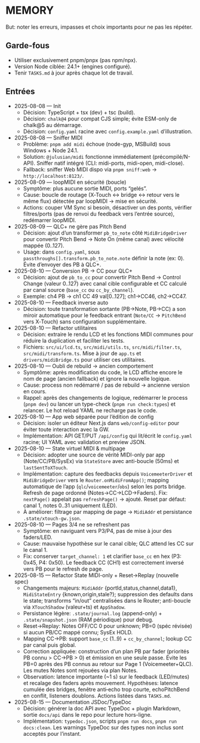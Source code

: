 # MEMORY

But: noter les erreurs, impasses et choix importants pour ne pas les répéter.

## Garde-fous
- Utiliser exclusivement pnpm/pnpx (pas npm/npx).
- Version Node ciblée: 24.1+ (engines configuré). 
- Tenir `TASKS.md` à jour après chaque lot de travail.

## Entrées
- 2025-08-08 — Init
  - Décision: TypeScript + tsx (dev) + tsc (build).
  - Décision: `chalk@4` pour compat CJS simple; évite ESM-only de chalk@5 au démarrage.
  - Décision: `config.yaml` racine avec `config.example.yaml` d’illustration.
- 2025-08-08 — Sniffer MIDI
  - Problème: `pnpm add midi` échoue (node-gyp, MSBuild) sous Windows + Node 24.1.
  - Solution: `@julusian/midi` fonctionne immédiatement (précompilé/N-API). Sniffer natif intégré (CLI: midi-ports, midi-open, midi-close).
  - Fallback: sniffer Web MIDI dispo via `pnpm sniff:web` → `http://localhost:8123/`.
- 2025-08-09 — loopMIDI en sécurité (boucle)
  - Symptôme: plus aucune sortie MIDI, ports “gelés”.
  - Cause: boucle de routage (X‑Touch ↔ bridge ↔ retour vers le même flux) détectée par loopMIDI → mise en sécurité.
  - Actions: couper VM Sync si besoin, désactiver un des ponts, vérifier filtres/ports (pas de renvoi du feedback vers l’entrée source), redémarrer loopMIDI. 
 - 2025-08-09 — QLC+ ne gère pas Pitch Bend
   - Décision: ajout d’un transformer `pb_to_note` côté `MidiBridgeDriver` pour convertir Pitch Bend → Note On (même canal) avec vélocité mappée (0..127).
   - Usage: dans `config.yaml`, sous `passthroughs[].transform.pb_to_note.note` définir la note (ex: 0). Évite d’envoyer des PB à QLC+.
  - 2025-08-10 — Conversion PB → CC pour QLC+
    - Décision: ajout de `pb_to_cc` pour convertir Pitch Bend → Control Change (valeur 0..127) avec canal cible configurable et CC calculé par canal source (`base_cc` ou `cc_by_channel`).
    - Exemple: ch4 PB → ch1 CC 49 val[0..127]; ch1→CC46, ch2→CC47.
  - 2025-08-10 — Feedback inverse auto
    - Décision: toute transformation sortante (PB→Note, PB→CC) a son miroir automatique pour le feedback entrant (`Note/CC` → `PitchBend` vers X‑Touch) sans configuration supplémentaire.
 - 2025-08-10 — Refactor utilitaires
   - Décision: extraire le rendu LCD et les fonctions MIDI communes pour réduire la duplication et faciliter les tests.
   - Fichiers: `src/ui/lcd.ts`, `src/midi/utils.ts`, `src/midi/filter.ts`, `src/midi/transform.ts`. Mise à jour de `app.ts` et `drivers/midiBridge.ts` pour utiliser ces utilitaires.
 - 2025-08-10 — Oubli de rebuild → ancien comportement
   - Symptôme: après modification du code, le LCD affiche encore le nom de page (ancien fallback) et ignore la nouvelle logique.
   - Cause: process non redémarré / pas de rebuild → ancienne version en cours.
   - Rappel: après des changements de logique, redémarrer le process (`pnpm dev`) ou lancer un type-check (`pnpm run check:types`) et relancer. Le hot reload YAML ne recharge pas le code.
 - 2025-08-10 — App web séparée pour l’édition de config
   - Décision: isoler un éditeur Next.js dans `web/config-editor` pour éviter toute interaction avec la GW.
   - Implémentation: API GET/PUT `/api/config` qui lit/écrit le `config.yaml` racine; UI YAML avec validation et preview JSON.
 - 2025-08-10 — State virtuel MIDI & multipage
   - Décision: adopter une source de vérité MIDI-only par app (Note/CC/PB/SysEx) via `StateStore` avec anti-boucle (50ms) et `lastSentToXTouch`.
   - Implémentation: capture des feedbacks depuis `VoicemeeterDriver` et `MidiBridgeDriver` vers le `Router.onMidiFromApp()`; mapping automatique de l’app (`qlc`/`voicemeeter`/`obs`) selon les ports bridge. Refresh de page ordonné (Notes→CC→LCD→Faders). Fix: `nextPage()` appelait pas `refreshPage()` → ajouté. Reset par défaut: canal 1, notes 0..31 uniquement (LED).
   - À améliorer: filtrage par mapping de page → `MidiAddr` et persistance `.state/xtouch-gw.json`.
 - 2025-08-10 — Pages 3/4 ne se refreshent pas
   - Symptôme: en naviguant vers P3/P4, pas de mise à jour des faders/LED.
   - Cause: mauvaise hypothèse sur le canal cible; QLC attend les CC sur le canal 1.
   - Fix: conserver `target_channel: 1` et clarifier `base_cc` en hex (P3: 0x45, P4: 0x50). Le feedback CC (CH1) est correctement inversé vers PB pour le refresh de page.
- 2025-08-15 — Refactor State MIDI-only + Reset→Replay (nouvelle spec)
  - Changements majeurs: `MidiAddr` {portId,status,channel,data1}, `MidiStateEntry` {known,origin,stale?}; suppression des defaults dans le state; transforms “in/out” centralisées dans le Router; anti-boucle via `XTouchShadow` (valeur+ts) et `AppShadow`.
  - Persistance légère: `.state/journal.log` (append-only) + `.state/snapshot.json` (RAM périodique) pour debug.
  - Reset→Replay: Notes OFF/CC 0 pour unknown; PB=0 (spéc révisée) si aucun PB/CC mappé connu; SysEx HOLD.
  - Mapping CC→PB: support `base_cc` (1..9) + `cc_by_channel`; lookup CC par canal puis global.
  - Correction appliquée: construction d’un plan PB par fader (priorités PB connu > CC→PB > 0) et émission en une seule passe. Évite les PB=0 après des PB connus au retour sur Page 1 (Voicemeeter+QLC). Les mutes Notes sont rejouées via plan Notes.
  - Observation: latence importante (~1 s) sur le feedback (LED/mutes) et recalage des faders après mouvement. Hypothèses: latence cumulée des bridges, fenêtre anti‑echo trop courte, echoPitchBend en conflit, listeners doublons. Actions listées dans `TASKS.md`.
 - 2025-08-15 — Documentation JSDoc/TypeDoc
   - Décision: générer la doc API avec TypeDoc + plugin Markdown, sortie `docs/api` dans le repo pour lecture hors-ligne.
   - Implémentation: `typedoc.json`, scripts `pnpm run docs`, `pnpm run docs:clean`. Les warnings TypeDoc sur des types non inclus sont acceptés pour l’instant.